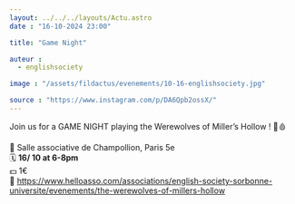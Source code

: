 ```yaml
---
layout: ../../../layouts/Actu.astro
date : "16-10-2024 23:00"

title: "Game Night"

auteur :
  - englishsociety

image : "/assets/fildactus/evenements/10-16-englishsociety.jpg"

source : "https://www.instagram.com/p/DA6Qpb2ossX/"
---
```


Join us for a GAME NIGHT playing the Werewolves of Miller’s Hollow ! 🐺🩸

📍 Salle associative de Champollion, Paris 5e  
🗓️ __16/ 10 at 6-8pm__  
💵 1€  
🔗 https://www.helloasso.com/associations/english-society-sorbonne-universite/evenements/the-werewolves-of-millers-hollow
